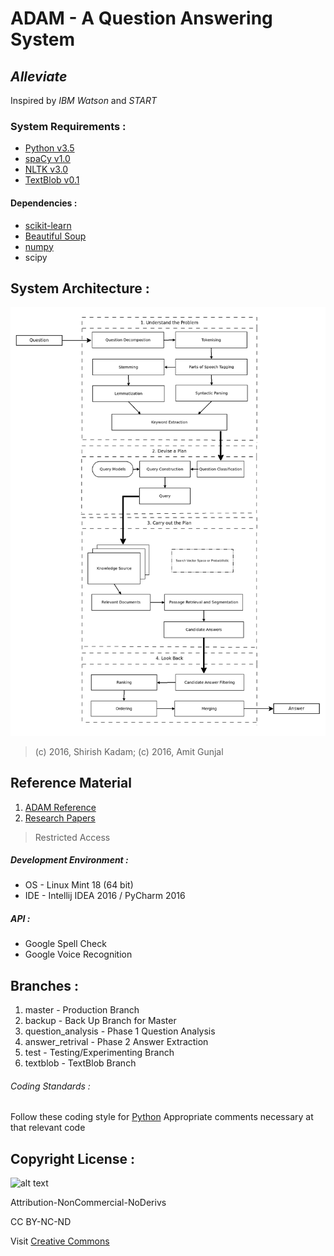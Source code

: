 # ADAM - A Question Answering System
## *Alleviate*
Inspired by *IBM Watson* and *START*

### System Requirements :
* [Python v3.5](https://docs.python.org/3/)
* [spaCy v1.0](https://spacy.io/)
* [NLTK v3.0](https://www.nltk.org/)
* [TextBlob v0.1](https://textblob.readthedocs.io/en/dev/)

#### Dependencies :
* [scikit-learn](http://scikit-learn.org/)
* [Beautiful Soup](http://www.crummy.com/software/BeautifulSoup/bs4/doc/)
* [numpy](http://docs.scipy.org/doc/numpy/)
* scipy

## System Architecture :
![alt text](adam_arch.png "ADAM Architecture")
> (c) 2016, Shirish Kadam;
> (c) 2016, Amit Gunjal

## Reference Material
1. [ADAM Reference](https://drive.google.com/open?id=0B7Paai6yoeuHNHpOT01IaGZzYlE)
2. [Research Papers](https://drive.google.com/open?id=0B7Paai6yoeuHcmYtaS1tNWJ6U1k)
> Restricted Access

##### Development Environment :
* OS - Linux Mint 18 (64 bit)
* IDE - Intellij IDEA 2016 / PyCharm 2016

##### API :
* Google Spell Check
* Google Voice Recognition

## Branches :
1. master - Production Branch
2. backup - Back Up Branch for Master
3. question_analysis - Phase 1 Question Analysis
4. answer_retrival - Phase 2 Answer Extraction
5. test - Testing/Experimenting Branch
6. textblob - TextBlob Branch

###### Coding Standards : 
Follow these coding style for [Python](http://docs.python-guide.org/en/latest/writing/style/)
Appropriate comments necessary at that relevant code

## Copyright License :
![alt text](https://licensebuttons.net/l/by-nc-nd/3.0/88x31.png "CC BY-NC-ND")

Attribution-NonCommercial-NoDerivs 

CC BY-NC-ND

Visit [Creative Commons](https://creativecommons.org/licenses/by-nc-nd/4.0/)

